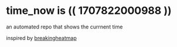 # time_now is (( 1707822000988 ))

an automated repo that shows the currnent time

inspired by [breakingheatmap](https://github.com/breakingheatmap/breakingheatmap)